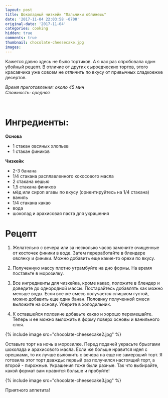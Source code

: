 ```yaml
---
layout: post
title: Шоколадный чизкейк "Пальчики оближешь"
date: '2017-11-04 22:03:58 -0700'
original-date: '2017-11-04'
categories: cooking
hidden: true
comments: true
thumbnail: chocolate-cheesecake.jpg
images:
---
```


Кажется давно здесь не было тортиков. А я как раз опробовала один убойный рецепт. В отличие от других сыроедческих тортов, этого красавчика уже совсем не отличить по вкусу от привычных сладкоежке десертов.

*Время приготовления: около 45 мин*  
*Сложность: средняя*
<!--separate--> 
# **Ингредиенты:**

**Основа**

* 1 стакан овсяных хлопьев
* 1 стакан фиников

**Чизкейк**

* 2-3 банана
* 1/4 стакана расплавленного кокосового масла
* 2 стакана кешью
* 1,5 стакана фиников
* мёд или сироп агавы по вкусу (ориентируйтесь на 1/4 стакана)
* ваниль
* 1/4 стакана какао
* вода
* шоколад и арахисовая паста для украшения

# **Рецепт**

1) Желательно с вечера или за несколько часов замочите очищенные от косточек финики в воде.
Затем переработайте в блендере овсянку и финики. Можно добавить еще какие-то орехи по вкусу.

2) Полученную массу плотно утрамбуйте на дно формы. На время поставьте в морозилку.

3) Все ингредиенты для чизкейка, кроме какао, положите в блендер и доведите до однородной массы. Постарайтесь добавлять как можно меньше воды. Если все же смесь получается слишком густой, можно добавить еще один банан.
Половину полученной смеси выложите на основу. Уберите в холодильник.

4) К оставшейся половине добавьте какао и хорошо перемешайте. Теперь и ее можно выложить в форму поверх основы и ванильного слоя.

{% include image src="chocolate-cheesecake2.jpg" %}

Оставьте торт на ночь в морозилке. Перед подачей украсьте брызгами шоколада и арахисового масла.
Если же больше нравится идея с орешками, то их лучше выложить с вечера на еще не замерзший торт.
Я готовила этот торт дважды: первый раз получился настоящий торт, а второй - пирожные. Украшения тоже были разные. Так что выбирайте, какой формат вам нравится больше и пробуйте!

{% include image src="chocolate-cheesecake3.jpg" %}

Приятного аппетита!


